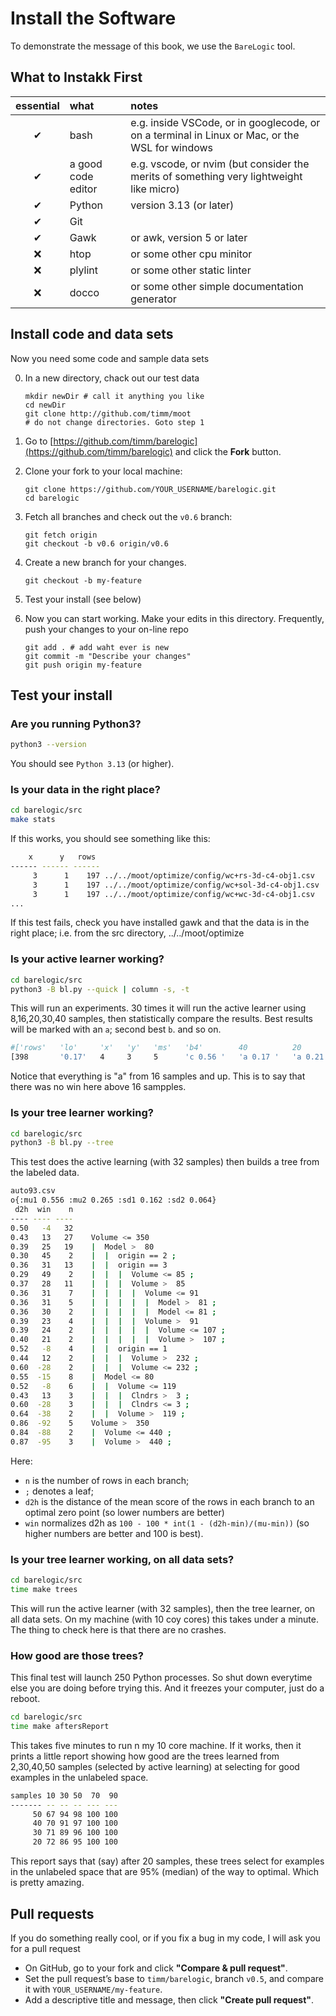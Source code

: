 # Install the Software

To demonstrate the message of this book, we use the `BareLogic` tool. 

## What to Instakk First
 

|essential         | what|notes |
|:------------------:|:-----|:--|
| &#x2714;| bash  | e.g. inside VSCode, or in googlecode, or on a terminal in Linux or Mac, or the WSL for windows |
| &#x2714;| a good code editor | e.g.  vscode, or nvim (but consider the merits of something very lightweight like micro) | 
| &#x2714;| Python| version 3.13 (or later) |
| &#x2714;| Git |
| &#x2714;| Gawk | or awk, version 5 or later |
| &#x274C;| htop | or some other cpu minitor|
| &#x274C;| plylint | or some other static linter  |
| &#x274C;| docco | or some other simple documentation generator |

## Install code and data sets

Now you need some code and sample data sets


0. In a new directory, chack out our test data
   ```
   mkdir newDir # call it anything you like
   cd newDir
   git clone http://github.com/timm/moot
   # do not change directories. Goto step 1
   ```

1. Go to [https://github.com/timm/barelogic](https://github.com/timm/barelogic) and click the **Fork** button.

2. Clone your fork to your local machine:
    ```
    git clone https://github.com/YOUR_USERNAME/barelogic.git
    cd barelogic
    ```

3. Fetch all branches and check out the `v0.6` branch:
    ```
    git fetch origin
    git checkout -b v0.6 origin/v0.6
    ```

4. Create a new branch for your changes.
    ```
    git checkout -b my-feature
    ```
5. Test your install (see below)

6. Now you can start working. Make your edits in this directory. Frequently, push your changes to your on-line repo
    ```
    git add . # add waht ever is new
    git commit -m "Describe your changes"
    git push origin my-feature
    ```

## Test your install

### Are you running Python3?

```bash
python3 --version
```

You should see `Python 3.13` (or higher).

### Is your data in the right place?

```bash
cd barelogic/src
make stats
```

If this works, you should see something like this:

```bash
    x      y   rows
------ ------ ------
     3      1    197 ../../moot/optimize/config/wc+rs-3d-c4-obj1.csv
     3      1    197 ../../moot/optimize/config/wc+sol-3d-c4-obj1.csv
     3      1    197 ../../moot/optimize/config/wc+wc-3d-c4-obj1.csv
...
```

If this test fails, check you have installed gawk  and that the data is in the right place; i.e. from the src directory, ../../moot/optimize

### Is your active learner working?

```bash
cd barelogic/src
python3 -B bl.py --quick | column -s, -t
```
This will run an experiments. 30 times it will run the active learner using 8,16,20,30,40 samples, then statistically compare
the results. Best results will be marked with an `a`; second best `b`. and so on.

```bash
#['rows'   'lo'     'x'   'y'   'ms'   'b4'        40          20          16          8           'name']
[398       '0.17'   4     3     5      'c 0.56 '   'a 0.17 '   'a 0.21 '   'a 0.24 '   'b 0.26 '   'auto93']
```

Notice that everything is "a" from 16 samples and up. This is to say that there was no win here above 16 sampples.

### Is your tree learner working?

```bash
cd barelogic/src
python3 -B bl.py --tree
```

This test does the active learning (with 32 samples) then builds a tree from the labeled data. 

```bash
auto93.csv
o{:mu1 0.556 :mu2 0.265 :sd1 0.162 :sd2 0.064}
 d2h  win    n
---- ---- ----
0.50   -4   32
0.43   13   27    Volume <= 350
0.39   25   19    |  Model >  80
0.30   45    2    |  |  origin == 2 ;
0.36   31   13    |  |  origin == 3
0.29   49    2    |  |  |  Volume <= 85 ;
0.37   28   11    |  |  |  Volume >  85
0.36   31    7    |  |  |  |  Volume <= 91
0.36   31    5    |  |  |  |  |  Model >  81 ;
0.36   30    2    |  |  |  |  |  Model <= 81 ;
0.39   23    4    |  |  |  |  Volume >  91
0.39   24    2    |  |  |  |  |  Volume <= 107 ;
0.40   21    2    |  |  |  |  |  Volume >  107 ;
0.52   -8    4    |  |  origin == 1
0.44   12    2    |  |  |  Volume >  232 ;
0.60  -28    2    |  |  |  Volume <= 232 ;
0.55  -15    8    |  Model <= 80
0.52   -8    6    |  |  Volume <= 119
0.43   13    3    |  |  |  Clndrs >  3 ;
0.60  -28    3    |  |  |  Clndrs <= 3 ;
0.64  -38    2    |  |  Volume >  119 ;
0.86  -92    5    Volume >  350
0.84  -88    2    |  Volume <= 440 ;
0.87  -95    3    |  Volume >  440 ;
```

Here:

- `n` is the number of rows in each branch; 
- `;` denotes a leaf; 
- `d2h` is the distance of the mean score of the rows in each branch to an optimal zero point (so lower numbers are better)
- `win` normalizes d2h as `100 - 100 * int(1 - (d2h-min)/(mu-min))` (so higher numbers are better and 100 is best).

### Is your tree learner working, on all data sets?

```bash
cd barelogic/src
time make trees
```

This will run the active learner (with 32 samples), then the tree learner, on all data sets.  On my machine (with 10 coy cores) this takes under a minute.
The thing to check here is that there are no crashes.

### How good are those trees?

This final test will launch 250 Python processes. So shut down everytime else you are doing before trying this. And it freezes your computer, just do a reboot.

```bash
cd barelogic/src
time make aftersReport
```
This takes  five minutes to run n my 10 core machine. 
If it works, then it prints a little report showing how good are the trees learned from 2,30,40,50 samples (selected
by active learning) at selecting for good examples in the unlabeled space.

```bash
samples 10 30 50  70  90
------- -- -- -- --- ---
     50 67 94 98 100 100
     40 70 91 97 100 100
     30 71 89 96 100 100
     20 72 86 95 100 100
```

This report says that (say) after 20 samples, these trees select for examples in the unlabeled space that are 95% (median) of the way to optimal. Which is pretty amazing. 

## Pull requests

If you do something really cool, or if you fix a bug in my code, I will ask you for a pull request

- On GitHub, go to your fork and click **"Compare & pull request"**.
- Set the pull request’s base to `timm/barelogic`, branch `v0.5`, and compare it with `YOUR_USERNAME/my-feature`.
- Add a descriptive title and message, then click **"Create pull request"**.

